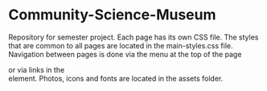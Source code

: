 # Community-Science-Museum
Repository for semester project.
Each page has its own CSS file. The styles that are common to all pages are located in the main-styles.css file. Navigation between pages is done via the menu at the top of the page <nav> or via links in the <footer> element. Photos, icons and fonts are located in the assets folder.
